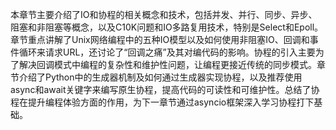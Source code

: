 本章节主要介绍了IO和协程的相关概念和技术，包括并发、并行、同步、异步、阻塞和非阻塞等概念，以及C10K问题和IO多路复用技术，特别是Select和Epoll。章节重点讲解了Unix网络编程中的五种IO模型以及如何使用非阻塞IO、回调和事件循环来请求URL，还讨论了“回调之痛”及其对编代码的影响。协程的引入主要为了解决回调模式中编程的复杂性和维护性问题，让编程更接近传统的同步模式。章节介绍了Python中的生成器机制及如何通过生成器实现协程，以及推荐使用async和await关键字来编写原生协程，提高代码的可读性和可维护性。总结了协程在提升编程体验方面的作用，为下一章节通过asyncio框架深入学习协程打下基础。